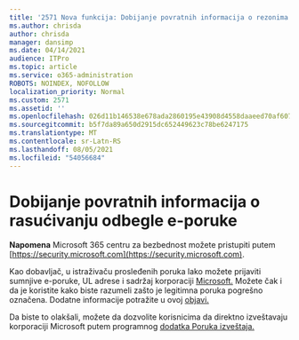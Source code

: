 ```yaml
---
title: '2571 Nova funkcija: Dobijanje povratnih informacija o rezonima o spam e-pošti'
ms.author: chrisda
author: chrisda
manager: dansimp
ms.date: 04/14/2021
audience: ITPro
ms.topic: article
ms.service: o365-administration
ROBOTS: NOINDEX, NOFOLLOW
localization_priority: Normal
ms.custom: 2571
ms.assetid: ''
ms.openlocfilehash: 026d11b146538e678ada2860195e43908d4558daaeed70af607e34ec427d0501
ms.sourcegitcommit: b5f7da89a650d2915dc652449623c78be6247175
ms.translationtype: MT
ms.contentlocale: sr-Latn-RS
ms.lasthandoff: 08/05/2021
ms.locfileid: "54056684"
---
```

# <a name="get-feedback-about-spam-judgments"></a>Dobijanje povratnih informacija o rasućivanju odbegle e-poruke

**Napomena** Microsoft 365 centru za bezbednost možete pristupiti putem [https://security.microsoft.com](https://security.microsoft.com).

Kao dobavljač, u istraživaču prosleđenih poruka lako možete prijaviti sumnjive e-poruke, UL adrese i sadržaj korporaciji [Microsoft.](https://security.microsoft.com/reportsubmission) Možete čak i da je koristite kako biste razumeli zašto je legitimna poruka pogrešno označena. Dodatne informacije potražite u ovoj [objavi.](https://techcommunity.microsoft.com/t5/Security-Privacy-and-Compliance/Empower-security-teams-to-easily-report-suspicious-emails-amp/ba-p/752622)

Da biste to olakšali, možete da dozvolite korisnicima da direktno izveštavaju korporaciji Microsoft putem programnog [dodatka Poruka izveštaja.](https://appsource.microsoft.com/product/office/WA104381180?src=office&tab=Overview)
